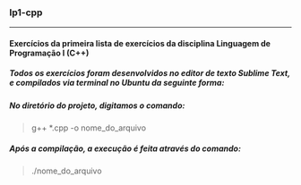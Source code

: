 ### lp1-cpp
***
#### Exercícios da primeira lista de exercícios da disciplina Linguagem de Programação I (C++)

##### Todos os exercícios foram desenvolvidos no editor de texto Sublime Text, e compilados via terminal no Ubuntu da seguinte forma:

##### No diretório do projeto, digitamos o comando:

> g++ *.cpp -o nome_do_arquivo

##### Após a compilação, a execução é feita através do comando:

> ./nome_do_arquivo
